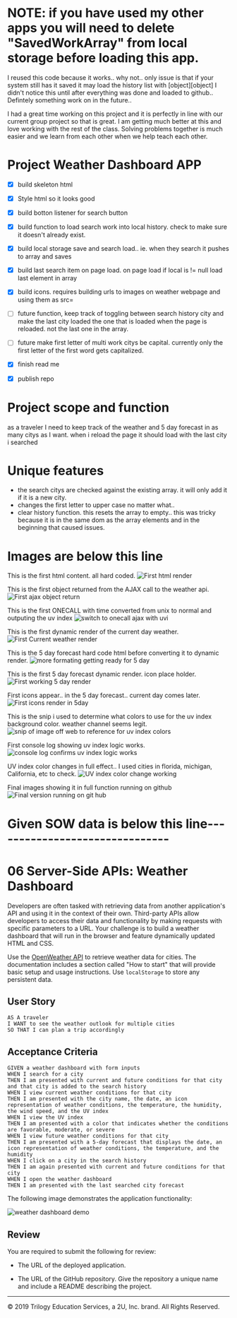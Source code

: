 # NOTE: if you have used my other apps you will need to delete "SavedWorkArray" from local storage before loading this app.
I reused this code because it works.. why not.. only issue is that if your system still has it saved it may load the history list with [object][object]
I didn't notice this until after everything was done and loaded to github.. Defintely something work on in the future..

I had a great time working on this project and it is perfectly in line with our current group project so that is great. I am getting much better at this and love working with the rest of the class. Solving problems together is much easier and we learn from each other when we help teach each other. 

# Project Weather Dashboard APP


- [X] build skeleton html
- [X] Style html so it looks good
- [X] build botton listener for search button
- [X] build function to load search work into local history. check to make sure it doesn't already exist. 
- [X] build local storage save and search load.. ie. when they search it pushes to array and saves
- [X] build last search item on page load. on page load if local is != null load  last element in array
- [X] build icons. requires building urls to images on weather webpage and using them as src=
- [ ] future function, keep track of toggling between search history city and make the last city loaded the one that is loaded when the page is reloaded. not the last one in the array.
- [ ] future make first letter of multi work citys be capital. currently only the first letter of the first word gets capitalized.

- [X] finish read me
- [X] publish repo

# Project scope and function
as a traveler I need to keep track of the weather and 5 day forecast in as many citys as I want. 
when i reload the page it should load with the last city i searched

# Unique features
- the search citys are checked against the existing array. it will only add it if it is a new city.
- changes the first letter to upper case no matter what.. 
- clear history function. this resets the array to empty.. this was tricky because it is in the same dom as the array elements and in the beginning that caused issues.


# Images are below this line
This is the first html content. all hard coded.
![First html render](./Assets/FirstHtmlRender.JPG)

This is the first object returned from the AJAX call to the weather api.
![First ajax object return](./Assets/FirstAJAXresponse.JPG)

This is the first ONECALL with time converted from unix to normal and outputing the uv index
![switch to onecall ajax with uvi](./Assets/AjaxOneCallwithUVI.JPG)

This is the first dynamic render of the current day weather.
![First Current weather render](./Assets/FirstCurrentDayRender.JPG)

This is the 5 day forecast hard code html before converting it to dynamic render.
![more formating getting ready for 5 day](./Assets/AfterCurRenderB45day.JPG)

This is the first 5 day forecast dynamic render. icon place holder.
![First working 5 day render](./Assets/FirstWokingCurand5Day.JPG)

First icons appear.. in the 5 day forecast.. current day comes later.
![First icons render in 5day](./Assets/1stIconsIN5dayforecast.JPG)

This is the snip i used to determine what colors to use for the uv index background color. weather channel seems legit.
![snip of image off web to reference for uv index colors](./Assets/UVindexColorScheme.JPG)

First console log showing uv index logic works. 
![console log confirms uv index logic works](./Assets/UVIiflogicworkingb4colorrender.JPG)

UV index color changes in full effect.. I used cities in florida, michigan, California, etc to check.
![UV index color change working](./Assets/UVIcolorChangeComplete.JPG)

Final images showing it in full function running on github
![Final version running on git hub](./Assets/FinalRunningOnGitHub.JPG)



# Given SOW data is below this line-------------------------------

# 06 Server-Side APIs: Weather Dashboard

Developers are often tasked with retrieving data from another application's API and using it in the context of their own. Third-party APIs allow developers to access their data and functionality by making requests with specific parameters to a URL. Your challenge is to build a weather dashboard that will run in the browser and feature dynamically updated HTML and CSS.

Use the [OpenWeather API](https://openweathermap.org/api) to retrieve weather data for cities. The documentation includes a section called "How to start" that will provide basic setup and usage instructions. Use `localStorage` to store any persistent data.

## User Story

```
AS A traveler
I WANT to see the weather outlook for multiple cities
SO THAT I can plan a trip accordingly
```

## Acceptance Criteria

```
GIVEN a weather dashboard with form inputs
WHEN I search for a city
THEN I am presented with current and future conditions for that city and that city is added to the search history
WHEN I view current weather conditions for that city
THEN I am presented with the city name, the date, an icon representation of weather conditions, the temperature, the humidity, the wind speed, and the UV index
WHEN I view the UV index
THEN I am presented with a color that indicates whether the conditions are favorable, moderate, or severe
WHEN I view future weather conditions for that city
THEN I am presented with a 5-day forecast that displays the date, an icon representation of weather conditions, the temperature, and the humidity
WHEN I click on a city in the search history
THEN I am again presented with current and future conditions for that city
WHEN I open the weather dashboard
THEN I am presented with the last searched city forecast
```

The following image demonstrates the application functionality:

![weather dashboard demo](./Assets/06-server-side-apis-homework-demo.png)

## Review

You are required to submit the following for review:

* The URL of the deployed application.

* The URL of the GitHub repository. Give the repository a unique name and include a README describing the project.

- - -
© 2019 Trilogy Education Services, a 2U, Inc. brand. All Rights Reserved.
